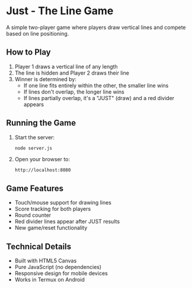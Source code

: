 # Just - The Line Game

A simple two-player game where players draw vertical lines and compete based on line positioning.

## How to Play

1. Player 1 draws a vertical line of any length
2. The line is hidden and Player 2 draws their line
3. Winner is determined by:
   - If one line fits entirely within the other, the smaller line wins
   - If lines don't overlap, the longer line wins
   - If lines partially overlap, it's a "JUST" (draw) and a red divider appears

## Running the Game

1. Start the server:
   ```bash
   node server.js
   ```

2. Open your browser to:
   ```
   http://localhost:8080
   ```

## Game Features

- Touch/mouse support for drawing lines
- Score tracking for both players
- Round counter
- Red divider lines appear after JUST results
- New game/reset functionality

## Technical Details

- Built with HTML5 Canvas
- Pure JavaScript (no dependencies)
- Responsive design for mobile devices
- Works in Termux on Android